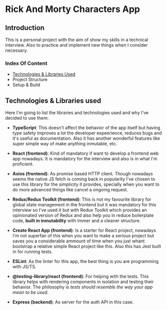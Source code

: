 # Rick And Morty Characters App

## Introduction 
This is a personal project with the aim of show my skills in a technical interview. Also to practice and implement new things when I consider necessary.

### Index Of Content

- [Technologies & Libraries Used](#technologies--libraries-used)
- Project Structure
- Setup & Build

## Technologies & Libraries used

Here I'm going to list the libraries and technologies used and why I've decided to use them:

- **TypeScript**: This doesn't affect the behavior of the app itself but having type safety improves a lot the developer expeerience, reduces bugs and it's useful as documentation. Also it has another wonderful features like super simple way of make anything inmutable, etc.

- **React (frontend)**: Kind of mandatory if want to develop a frontend web app nowadays. It is mandatory for the interview and also is in what I'm proficient.

- **Axios (frontend)**: As promise based HTTP client. Though nowadays seems the native JS fetch is coming back in popularity I've chosen to use this library for the simplicity it provides, specially when you want to do more advanced things like cancel a ongoing request.

- **Redux/Redux Toolkit (frontend)**: This is not my favourite library for global state management in the frontend but it  was mandatory for this interview so I've used it but with Redux Toolkit which provides an opinionated version of Redux and also help you in reduce boilerplate code, **built in inmutability** with Immer and a cleaner structure.

- **Create React App (frontend)**: Is a starter for React project, nowadays I'm not superfan of this when you want to make a serious project but saves you a considerable ammount of time when you just whant bootstrap a relative simple React project like this.
Also this has Jest built in for running tests.

- **ESLint**: As the linter for this app, the best thing is you are programming with JS/TS.

- **@testing-library/react (frontend)**: For helping with the tests. This library helps with rendering components in isolation and testing their behavior. The philosophy is *tests should resemble the way your app mean to be used*.

- **Express (backend)**: As server for the auth API in this case.


